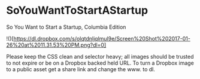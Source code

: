# SoYouWantToStartAStartup
So You Want to Start a Startup, Columbia Edition 

!()[https://dl.dropbox.com/s/olqtdnljqlmul9e/Screen%20Shot%202017-01-26%20at%2011.31.53%20PM.png?dl=0]

Please keep the CSS clean and selector heavy; all images should be trusted to not expire or be on a Dropbox backed held URL. To turn a Dropbox image to a public asset get a share link and change the www. to dl. 
